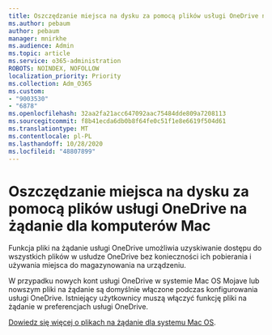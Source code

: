 ```yaml
---
title: Oszczędzanie miejsca na dysku za pomocą plików usługi OneDrive na żądanie dla komputerów Mac
ms.author: pebaum
author: pebaum
manager: mnirkhe
ms.audience: Admin
ms.topic: article
ms.service: o365-administration
ROBOTS: NOINDEX, NOFOLLOW
localization_priority: Priority
ms.collection: Adm_O365
ms.custom:
- "9003530"
- "6878"
ms.openlocfilehash: 32aa2fa21acc647092aac75484dde809a7208113
ms.sourcegitcommit: f8b41ecda6db0b8f64fe0c51f1e8e6619f504d61
ms.translationtype: MT
ms.contentlocale: pl-PL
ms.lasthandoff: 10/28/2020
ms.locfileid: "48807899"
---
```

# <a name="save-disk-space-with-onedrive-files-on-demand-for-mac"></a>Oszczędzanie miejsca na dysku za pomocą plików usługi OneDrive na żądanie dla komputerów Mac

Funkcja pliki na żądanie usługi OneDrive umożliwia uzyskiwanie dostępu do wszystkich plików w usłudze OneDrive bez konieczności ich pobierania i używania miejsca do magazynowania na urządzeniu.  

W przypadku nowych kont usługi OneDrive w systemie Mac OS Mojave lub nowszym pliki na żądanie są domyślnie włączone podczas konfigurowania usługi OneDrive. Istniejący użytkownicy muszą włączyć funkcję pliki na żądanie w preferencjach usługi OneDrive.  

[Dowiedz się więcej o plikach na żądanie dla systemu Mac OS](https://support.microsoft.com/office/529f6d53-e572-4922-a585-e7a318c135f0).
